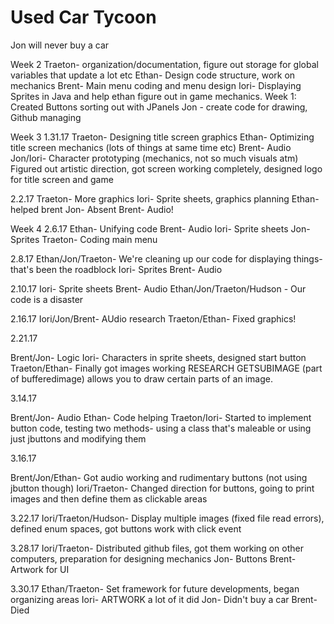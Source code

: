 # Used Car Tycoon
Jon will never buy a car

Week 2
Traeton- organization/documentation, figure out storage for global variables that update a lot etc
Ethan- Design code structure, work on mechanics
Brent- Main menu coding and menu design
Iori- Displaying Sprites in Java and help ethan figure out in game mechanics. Week 1: Created Buttons sorting out with JPanels
Jon - create code for drawing, Github managing

Week 3 1.31.17
Traeton- Designing title screen graphics
Ethan- Optimizing title screen mechanics (lots of things at same time etc)
Brent- Audio
Jon/Iori- Character prototyping (mechanics, not so much visuals atm)
Figured out artistic direction, got screen working completely, designed logo for title screen and game

2.2.17
Traeton- More graphics
Iori- Sprite sheets, graphics planning
Ethan- helped brent
Jon- Absent
Brent- Audio!

Week 4
2.6.17
Ethan- Unifying code
Brent- Audio
Iori- Sprite sheets
Jon- Sprites
Traeton- Coding main menu

2.8.17
Ethan/Jon/Traeton- We're cleaning up our code for displaying things- that's been the roadblock
Iori- Sprites
Brent- Audio

2.10.17
Iori- Sprite sheets
Brent- Audio
Ethan/Jon/Traeton/Hudson - Our code is a disaster

2.16.17
Iori/Jon/Brent- AUdio research
Traeton/Ethan- Fixed graphics!

2.21.17

Brent/Jon- Logic
Iori- Characters in sprite sheets, designed start button
Traeton/Ethan- Finally got images working
RESEARCH GETSUBIMAGE (part of bufferedimage) allows you to draw certain parts of an image.

3.14.17

Brent/Jon- Audio
Ethan- Code helping
Traeton/Iori- Started to implement button code, testing two methods- using a class that's maleable or using just jbuttons and modifying them

3.16.17

Brent/Jon/Ethan- Got audio working and rudimentary buttons (not using jbutton though)
Iori/Traeton- Changed direction for buttons, going to print images and then define them as clickable areas

3.22.17
Iori/Traeton/Hudson- Display multiple images (fixed file read errors), defined enum spaces, got buttons work with click event

3.28.17
Iori/Traeton- Distributed github files, got them working on other computers, preparation for designing mechanics Jon- Buttons Brent- Artwork for UI

3.30.17
Ethan/Traeton- Set framework for future developments, began organizing areas Iori- ARTWORK a lot of it did Jon- Didn't buy a car Brent- Died
